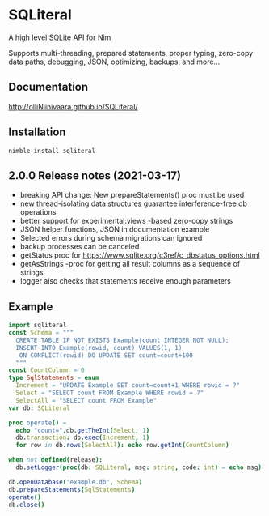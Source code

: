 # SQLiteral
A high level SQLite API for Nim

Supports multi-threading, prepared statements, proper typing, 
zero-copy data paths, debugging, JSON, optimizing, backups, and more...

## Documentation

http://olliNiinivaara.github.io/SQLiteral/


## Installation

`nimble install sqliteral`

## 2.0.0 Release notes (2021-03-17)
* breaking API change: New prepareStatements() proc must be used
* new thread-isolating data structures guarantee interference-free db operations
* better support for experimental:views -based zero-copy strings
* JSON helper functions, JSON in documentation example
* Selected errors during schema migrations can ignored
* backup processes can be canceled
* getStatus proc for https://www.sqlite.org/c3ref/c_dbstatus_options.html
* getAsStrings -proc for getting all result columns as a sequence of strings
* logger also checks that statements receive enough parameters

## Example

```nim
import sqliteral
const Schema = """
  CREATE TABLE IF NOT EXISTS Example(count INTEGER NOT NULL);
  INSERT INTO Example(rowid, count) VALUES(1, 1)
   ON CONFLICT(rowid) DO UPDATE SET count=count+100
  """
const CountColumn = 0
type SqlStatements = enum
  Increment = "UPDATE Example SET count=count+1 WHERE rowid = ?"
  Select = "SELECT count FROM Example WHERE rowid = ?"
  SelectAll = "SELECT count FROM Example"
var db: SQLiteral

proc operate() =
  echo "count=",db.getTheInt(Select, 1)
  db.transaction: db.exec(Increment, 1)
  for row in db.rows(SelectAll): echo row.getInt(CountColumn)

when not defined(release):
  db.setLogger(proc(db: SQLiteral, msg: string, code: int) = echo msg)

db.openDatabase("example.db", Schema)
db.prepareStatements(SqlStatements)
operate()
db.close()
```
